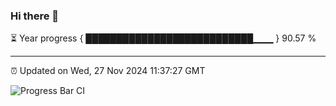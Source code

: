### Hi there 👋

⏳ Year progress { ███████████████████████████▁▁▁ } 90.57 %

---

⏰ Updated on Wed, 27 Nov 2024 11:37:27 GMT

![Progress Bar CI](https://github.com/IshwaranRudhara/GIT-ACTION/workflows/Progress%20Bar%20CI/badge.svg)
